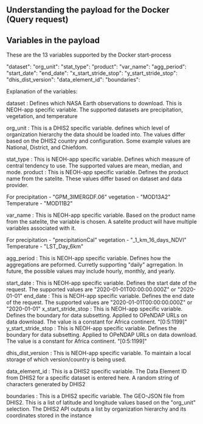 ## Understanding the payload for the Docker (Query request)


## Variables in the payload
These are the 13 variables supported by the Docker start-process

"dataset": 
"org_unit": 
"stat_type": 
"product": 
"var_name": 
"agg_period": 
"start_date": 
"end_date": 
"x_start_stride_stop":
"y_start_stride_stop": 
"dhis_dist_version": 
"data_element_id":
"boundaries":


Explanation of the variables:

dataset : Defines which NASA Earth observations to download. This is NEOH-app specific variable. 
            The supported datasets are precipitation, vegetation, and temperature


org_unit : This is a DHIS2 specific variable. defines which level of organization hierarchy the data should be loaded into. The values differ based on the DHIS2 country and configuration. Some example values are National, District, and Chiefdom.

stat_type : This is NEOH-app specific variable. Defines which measure of central tendency to use. The supported values are mean, median, and mode.
product : This is NEOH-app specific variable. Defines the product name from the satelite. These values differ based on dataset and data provider. 

For precipitation - "GPM_3IMERGDF.06"
    vegetation - "MOD13A2"
    Temperature - "MOD11B2"

var_name : This is NEOH-app specific variable. Based on the product name from the satelite, the variable is chosen. A satelite product will have multiple variables associated with it.

For precipitation - "precipitationCal"
    vegetation - "_1_km_16_days_NDVI"
    Temperature - "LST_Day_6km"

agg_period : This is NEOH-app specific variable. Defines how the aggregations are peformed. Curretly supporting "daily" agrregation. In future, the possible values may include hourly, monthly, and yearly.

start_date :  This is NEOH-app specific variable. Defines the start date of the request. The supported values are "2020-01-01T00:00:00.000Z" or "2020-01-01"
end_date :  This is NEOH-app specific variable. Defines the end date of the request. The supported values are "2020-01-01T00:00:00.000Z" or "2020-01-01"
x_start_stride_stop :  This is NEOH-app specific variable. Defines the boundary for data subsetting. Applied to OPeNDAP URLs on data download. The value is a constant for Africa continent. "[0:5:1199]"
y_start_stride_stop :  This is NEOH-app specific variable. Defines the boundary for data subsetting. Applied to OPeNDAP URLs on data download. The value is a constant for Africa continent. "[0:5:1199]"

dhis_dist_version :  This is NEOH-app specific variable. To maintain a local storage of which version/country is being used. 

data_element_id : This is a DHIS2 specific variable. The Data Element ID from DHIS2 for a specific dataset is entered here. A random string of characters generated by DHIS2

boundaries : This is a DHIS2 specific variable. The GEO-JSON file from DHIS2. This is a list of latitude and longitude values based on the "org_unit" selection. The DHIS2 API outputs a list by organization hierarchy and its coordinates stored in the instance
